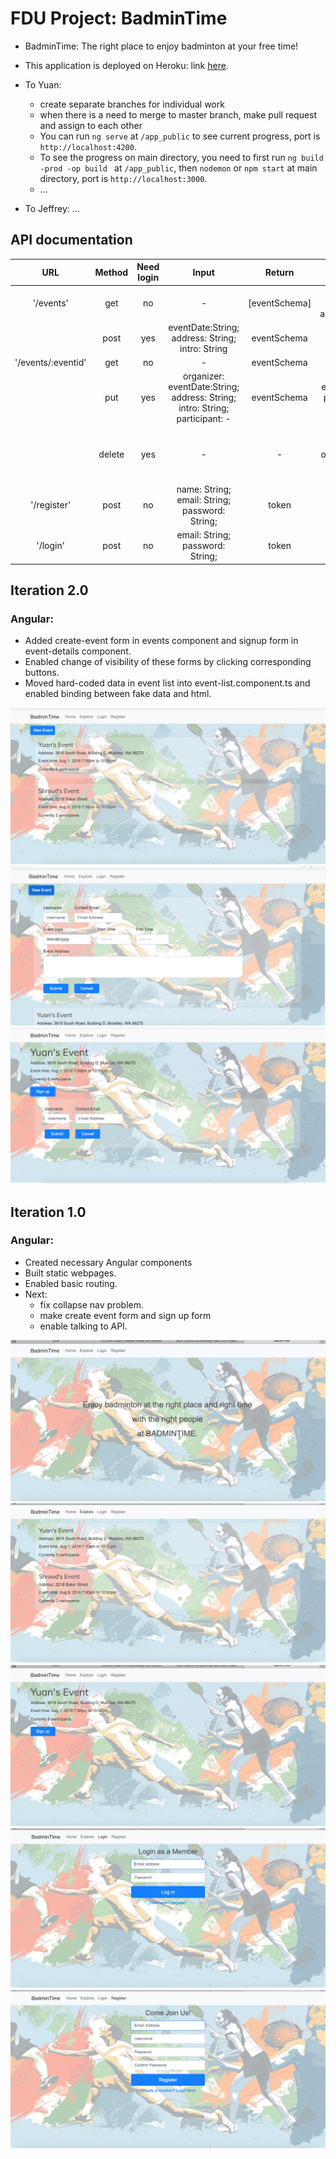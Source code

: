 # FDU Project: BadminTime

- BadminTime: The right place to enjoy badminton at your free time!
- This application is deployed on Heroku: link [here](https://fathomless-fortress-10633.herokuapp.com/).
- To Yuan:
   - create separate branches for individual work
   - when there is a need to merge to master branch, make pull request and assign to each other
   - You can run `ng serve` at `/app_public` to see current progress, port is
   `http://localhost:4200`.
   - To see the progress on main directory, you need to first run `ng build -prod -op build
` at `/app_public`, then `nodemon` or `npm start` at main directory, port is `http://localhost:3000`.
   - ...

 - To Jeffrey:
   ...

## API documentation

|        URL         | Method | Need login |                            Input                             |    Return     |                            Remark                            |
| :----------------: | :----: | :--------: | :----------------------------------------------------------: | :-----------: | :----------------------------------------------------------: |
|     '/events'      |  get   |     no     |                              -                               | [eventSchema] |     eventSchema can be found on app_api/models/events.js     |
|                    |  post  |    yes     |       eventDate:String; address: String; intro: String       |  eventSchema  |                                                              |
| '/events/:eventid' |  get   |     no     |                              -                               |  eventSchema  |                                                              |
|                    |  put   |    yes     | organizer: eventDate:String; address: String; intro: String; participant: - |  eventSchema  | organizer: modify eventDate/address/intro; participant: join/quit the event if not in/in the participant list |
|                    | delete |    yes     |                              -                               |       -       | Only delete the event when login user is the organizer. **Better also do the checking in the front end.** |
|    '/register'     |  post  |     no     |        name: String; email: String; password: String;        |     token     |                                                              |
|      '/login'      |  post  |     no     |               email: String; password: String;               |     token     |                                                              |


## Iteration 2.0
### Angular:
* Added create-event form in events component and signup form in event-details component.
* Enabled change of visibility of these forms by clicking corresponding buttons.
* Moved hard-coded data in event list into event-list.component.ts and enabled binding between fake data and html.

![iter2](/app_log_images/iter2-neweventbtn.png)
![iter2](/app_log_images/iter2-createeventform.png)
![iter2](/app_log_images/iter2-signupform.png)

## Iteration 1.0
### Angular:
* Created necessary Angular components
* Built static webpages.
* Enabled basic routing.
* Next:
  - fix collapse nav problem.
  - make create event form and sign up form
  - enable talking to API.

![iter1](/app_log_images/iter1-home.png)
![iter1](/app_log_images/iter1-explore.png)
![iter1](/app_log_images/iter1-eventdetail.png)
![iter1](/app_log_images/iter1-login.png)
![iter1](/app_log_images/iter1-register.png)
